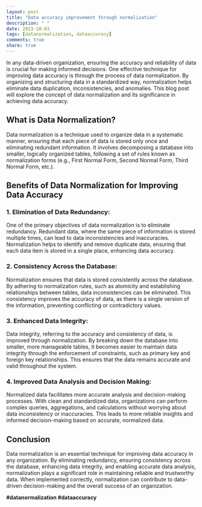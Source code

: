 ```yaml
---
layout: post
title: "Data accuracy improvement through normalization"
description: " "
date: 2023-10-03
tags: [datanormalization, dataaccuracy]
comments: true
share: true
---
```


In any data-driven organization, ensuring the accuracy and reliability of data is crucial for making informed decisions. One effective technique for improving data accuracy is through the process of data normalization. By organizing and structuring data in a standardized way, normalization helps eliminate data duplication, inconsistencies, and anomalies. This blog post will explore the concept of data normalization and its significance in achieving data accuracy.

## What is Data Normalization?

Data normalization is a technique used to organize data in a systematic manner, ensuring that each piece of data is stored only once and eliminating redundant information. It involves decomposing a database into smaller, logically organized tables, following a set of rules known as normalization forms (e.g., First Normal Form, Second Normal Form, Third Normal Form, etc.).

## Benefits of Data Normalization for Improving Data Accuracy

### 1. Elimination of Data Redundancy:

One of the primary objectives of data normalization is to eliminate redundancy. Redundant data, where the same piece of information is stored multiple times, can lead to data inconsistencies and inaccuracies. Normalization helps to identify and remove duplicate data, ensuring that each data item is stored in a single place, enhancing data accuracy.

### 2. Consistency Across the Database:

Normalization ensures that data is stored consistently across the database. By adhering to normalization rules, such as atomicity and establishing relationships between tables, data inconsistencies can be eliminated. This consistency improves the accuracy of data, as there is a single version of the information, preventing conflicting or contradictory values.

### 3. Enhanced Data Integrity:

Data integrity, referring to the accuracy and consistency of data, is improved through normalization. By breaking down the database into smaller, more manageable tables, it becomes easier to maintain data integrity through the enforcement of constraints, such as primary key and foreign key relationships. This ensures that the data remains accurate and valid throughout the system.

### 4. Improved Data Analysis and Decision Making:

Normalized data facilitates more accurate analysis and decision-making processes. With clean and standardized data, organizations can perform complex queries, aggregations, and calculations without worrying about data inconsistency or inaccuracies. This leads to more reliable insights and informed decision-making based on accurate, normalized data.

## Conclusion

Data normalization is an essential technique for improving data accuracy in any organization. By eliminating redundancy, ensuring consistency across the database, enhancing data integrity, and enabling accurate data analysis, normalization plays a significant role in maintaining reliable and trustworthy data. When implemented correctly, normalization can contribute to data-driven decision-making and the overall success of an organization.

**#datanormalization #dataaccuracy**